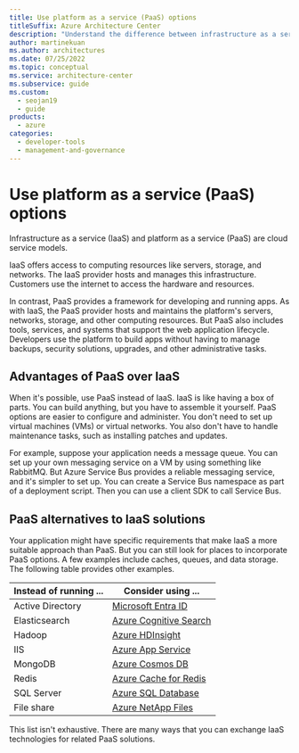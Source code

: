 ```yaml
---
title: Use platform as a service (PaaS) options
titleSuffix: Azure Architecture Center
description: "Understand the difference between infrastructure as a service (IaaS) and platform as a service (PaaS). Learn how to swap IaaS components for PaaS solutions."
author: martinekuan
ms.author: architectures
ms.date: 07/25/2022
ms.topic: conceptual
ms.service: architecture-center
ms.subservice: guide
ms.custom:
  - seojan19
  - guide
products:
  - azure
categories:
  - developer-tools
  - management-and-governance
---
```


# Use platform as a service (PaaS) options

Infrastructure as a service (IaaS) and platform as a service (PaaS) are cloud service models.

IaaS offers access to computing resources like servers, storage, and networks. The IaaS provider hosts and manages this infrastructure. Customers use the internet to access the hardware and resources.

In contrast, PaaS provides a framework for developing and running apps. As with IaaS, the PaaS provider hosts and maintains the platform's servers, networks, storage, and other computing resources. But PaaS also includes tools, services, and systems that support the web application lifecycle. Developers use the platform to build apps without having to manage backups, security solutions, upgrades, and other administrative tasks.

## Advantages of PaaS over IaaS

When it's possible, use PaaS instead of IaaS. IaaS is like having a box of parts. You can build anything, but you have to assemble it yourself. PaaS options are easier to configure and administer. You don't need to set up virtual machines (VMs) or virtual networks. You also don't have to handle maintenance tasks, such as installing patches and updates.

For example, suppose your application needs a message queue. You can set up your own messaging service on a VM by using something like RabbitMQ. But Azure Service Bus provides a reliable messaging service, and it's simpler to set up. You can create a Service Bus namespace as part of a deployment script. Then you can use a client SDK to call Service Bus.

## PaaS alternatives to IaaS solutions

Your application might have specific requirements that make IaaS a more suitable approach than PaaS. But you can still look for places to incorporate PaaS options. A few examples include caches, queues, and data storage. The following table provides other examples.

| Instead of running ... | Consider using ... |
|-----------------------|-------------|
| Active Directory | [Microsoft Entra ID](/azure/active-directory/fundamentals/active-directory-whatis) |
| Elasticsearch | [Azure Cognitive Search](/azure/search/search-what-is-azure-search) |
| Hadoop | [Azure HDInsight](/azure/hdinsight/hdinsight-overview) |
| IIS | [Azure App Service](/azure/app-service/overview) |
| MongoDB | [Azure Cosmos DB](/azure/cosmos-db/introduction) |
| Redis | [Azure Cache for Redis](/azure/azure-cache-for-redis/cache-overview) |
| SQL Server | [Azure SQL Database](/azure/sql-database/sql-database-technical-overview) |
| File share | [Azure NetApp Files](/azure/azure-netapp-files/azure-netapp-files-introduction) |

This list isn't exhaustive. There are many ways that you can exchange IaaS technologies for related PaaS solutions.
